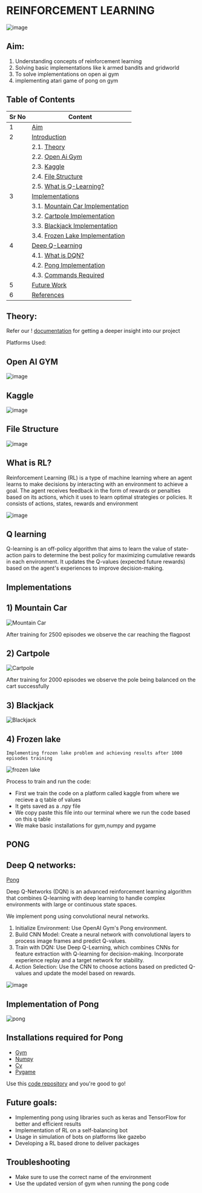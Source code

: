 # REINFORCEMENT LEARNING

![image](https://www.indianai.in/wp-content/uploads/2021/05/Reinforcement-Learning.jpg)



## Aim:
1) Understanding concepts of reinforcement learning
2) Solving basic implementations like k armed bandits and gridworld
3) To solve implementations on open ai gym
4) implementing atari game of pong on gym


## Table of Contents

| Sr No | Content                                    |
|-------|--------------------------------------------|
| 1     | [Aim](https://github.com/De-funkd/gym_master-Sra-/blob/main/README.md#aim)                          |
| 2     | [Introduction](https://github.com/De-funkd/gym_master-Sra-/blob/main/README.md#theory)                   |
|       | 2.1. [Theory](https://github.com/De-funkd/gym_master-Sra-/blob/main/README.md#theory)                    |
|       | 2.2. [Open Ai Gym](https://github.com/De-funkd/gym_master-Sra-/blob/main/README.md#Open-Ai-Gym)            |
|       | 2.3. [Kaggle](https://github.com/De-funkd/gym_master-Sra-/blob/main/README.md#Kaggle)            |
|       | 2.4. [File Structure](https://github.com/De-funkd/gym_master-Sra-/blob/main/README.md#File-Structure)               |
|       | 2.5. [What is Q-Learning?](https://github.com/De-funkd/gym_master-Sra-/blob/main/README.md#what-is-Q-learning)       |
| 3     | [Implementations](https://github.com/De-funkd/gym_master-Sra-/blob/main/README.md#Implementations)                |       
|       | 3.1. [Mountain Car Implementation](https://github.com/De-funkd/gym_master-Sra-/blob/main/README.md#Mountain-Car-Implementation) |       
|       | 3.2. [Cartpole Implementation](https://github.com/De-funkd/gym_master-Sra-/blob/main/README.md#Cartpole-Implementation)   |       
|       | 3.3. [Blackjack Implementation](https://github.com/De-funkd/gym_master-Sra-/blob/main/README.md#Blackjack-Implementation)  |       
|       | 3.4. [Frozen Lake Implementation](https://github.com/De-funkd/gym_master-Sra-/blob/main/README.md#Frozen-Lake-Implementation) |       
| 4     | [Deep Q-Learning](https://github.com/De-funkd/gym_master-Sra-/blob/main/README.md#Deep-Q-Learning)                |       
|       | 4.1. [What is DQN?](https://github.com/De-funkd/gym_master-Sra-/blob/main/README.md#What-Is-DQN)              |       
|       | 4.2. [Pong Implementation](https://github.com/De-funkd/gym_master-Sra-/blob/main/README.md#Pong-Implementation)       |       
|       | 4.3. [Commands Required](https://github.com/De-funkd/gym_master-Sra-/blob/main/README.md#Commands-Required)         |       
| 5     | [Future Work](https://github.com/De-funkd/gym_master-Sra-/blob/main/README.md#Future-Work)                    |       
| 6     | [References](https://github.com/De-funkd/gym_master-Sra-/blob/main/README.md#References)                     |
  

   

## Theory:
Refer our ! [documentation](https://1drv.ms/w/c/c682f7548892e17e/ESp9_4ueLFBKmo37eFAK4aABpeTRamopaGlbPDY7wfjmcg?e=J5fVEx) for getting a deeper insight into our project

Platforms Used:

## Open AI GYM


![image](https://github.com/user-attachments/assets/0ff8bd67-c583-44a6-9361-fcdfa0677bef)


## Kaggle

![image](https://github.com/user-attachments/assets/edf2db32-6e79-43ca-bd96-4c9551b62406)





## File Structure


![image](https://github.com/user-attachments/assets/db53041f-57c1-4c57-94a4-59b60239e7c3)




## What is RL?

  Reinforcement Learning (RL) is a type of machine learning where an agent learns to make decisions by interacting with an environment to achieve a goal. 
  The agent receives feedback in the form of rewards or penalties based on its actions, which it uses to learn optimal strategies or policies.
  It consists of actions, states, rewards and environment


![image](https://github.com/user-attachments/assets/0f0aa061-a6a9-4b6a-8974-7b3cc5afb02f)





## Q learning
Q-learning is an off-policy algorithm that aims to learn the value of state-action pairs to determine the best policy for maximizing cumulative rewards in each environment. It updates the Q-values (expected future rewards) based on the agent's experiences to improve decision-making.

## Implementations

 ## 1) Mountain Car


 

   ![Mountain Car](https://miro.medium.com/v2/resize:fit:1200/1*kn59uPbJKlD2spM1vVAbKg.gif)
   
    
 

After training for 2500 episodes we observe the car reaching the flagpost

## 2) Cartpole


   

![Cartpole](https://trencseni.com/images/cartpole.gif)



After training for 2000 episodes we observe the pole being balanced on the cart successfully


  ## 3) Blackjack
      
      

   ![Blackjack](https://www.gymlibrary.dev/_images/blackjack.gif)
  

   




   ## 4) Frozen lake

    Implementing frozen lake problem and achieving results after 1000 episodes training



 
   
   ![frozen lake](https://gymnasium.farama.org/_images/frozen_lake.gif)





Process to train and run the code:
 * First we train the code on a platform called kaggle from where we recieve a q table of values
*  It gets saved as a .npy file
*  We copy paste this file into our terminal where we run the code based on this q table
*  We make basic installations for gym,numpy and pygame


## PONG
 ## Deep Q networks:
 
[Pong](https://mir-s3-cdn-cf.behance.net/project_modules/max_1200/c08edd97535089.5ec71d61c627a.gif)
 



Deep Q-Networks (DQN) is an advanced reinforcement learning algorithm that combines Q-learning with deep learning to handle complex environments with large or continuous state spaces. 

We implement pong using convolutional neural networks. 
1.	Initialize Environment: Use OpenAI Gym's Pong environment.
2.	Build CNN Model: Create a neural network with convolutional layers to process image frames and predict Q-values.
3.	Train with DQN: Use Deep Q-Learning, which combines CNNs for feature extraction with Q-learning for decision-making. Incorporate experience replay and a target network for stability.
4.	Action Selection: Use the CNN to choose actions based on predicted Q-values and update the model based on rewards.


![image](https://github.com/user-attachments/assets/26e68d1b-4575-431a-b46e-8816aca7d8d1)



## Implementation of Pong




![pong](https://www.gymlibrary.dev/_images/pong.gif)




## Installations required for Pong
* [Gym](https://github.com/openai/gym)
* [Numpy](https://numpy.org/install/)
* [Cv](https://opencv.org/get-started/)
* [Pygame](https://www.pygame.org/download.shtml)
  

Use this [code repository](https://github.com/De-funkd/gym_master-Sra-)  and you're good to go!





 ## Future goals:
*	Implementing pong using libraries such as keras and TensorFlow for better and efficient results
*	Implementation of RL on a self-balancing bot
* Usage in simulation of bots on platforms like gazebo
*	Developing a RL based drone to deliver packages

 ## Troubleshooting
* Make sure to use the correct name of the environment
* Use the updated version of gym when running the pong code

   
